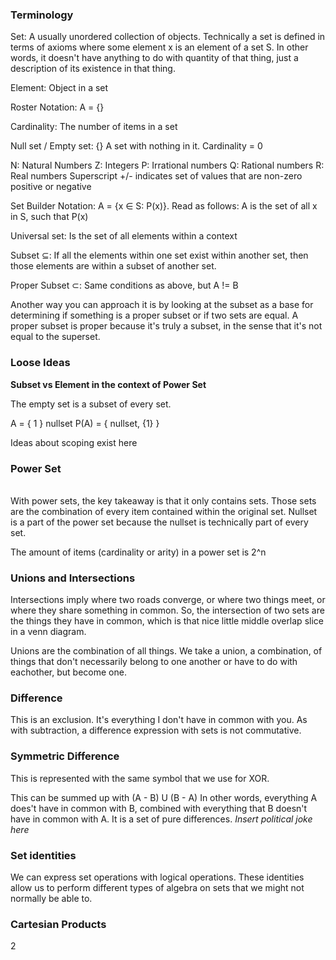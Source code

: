 ### Terminology
Set: A usually unordered collection of objects. Technically a set is defined in terms of axioms where some element x is an element of a set S. In other words, it doesn't have anything to do with quantity of that thing, just a description of its existence in that thing.

Element: Object in a set

Roster Notation: A = {}

Cardinality: The number of items in a set

Null set / Empty set: {} A set with nothing in it. Cardinality = 0

N: Natural Numbers
Z: Integers
P: Irrational numbers
Q: Rational numbers
R: Real numbers
Superscript +/- indicates set of values that are non-zero positive or negative

Set Builder Notation: A = {x ∈ S: P(x)}. Read as follows: A is the set of all x in S, such that P(x)

Universal set: Is the set of all elements within a context

Subset ⊆: If all the elements within one set exist within another set, then those elements are within a subset of another set.

Proper Subset ⊂: Same conditions as above, but A != B

Another way you can approach it is by looking at the subset as a base for determining if something is a proper subset or if two sets are equal. A proper subset is proper because it's truly a subset, in the sense that it's not equal to the superset.
### Loose Ideas
**Subset vs Element in the context of Power Set**

The empty set is a subset of every set. 

A = { 1 }
nullset 
P(A) = { nullset, {1} }

Ideas about scoping exist here
### Power Set
\
With power sets, the key takeaway is that it only contains sets. Those sets are the combination of every item contained within the original set. Nullset is a part of the power set because the nullset is technically part of every set.

The amount of items (cardinality or arity) in a power set is 2^n 

### Unions and Intersections

Intersections imply where two roads converge, or where two things meet, or where they share something in common. So, the intersection of two sets are the things they have in common, which is that nice little middle overlap slice in a venn diagram.

Unions are the combination of all things. We take a union, a combination, of things that don't necessarily belong to one another or have to do with eachother, but become one.

### Difference

This is an exclusion. It's everything I don't have in common with you. As with subtraction, a difference expression with sets is not commutative.

### Symmetric Difference
This is represented with the same symbol that we use for XOR. 

This can be summed up with (A - B) U (B - A) In other words, everything A does't have in common with B, combined with everything that B doesn't have in common with A. It is a set of pure differences. *Insert political joke here*

### Set identities

We can express set operations with logical operations. These identities allow us to perform different types of algebra on sets that we might not normally be able to. 

### Cartesian Products

2